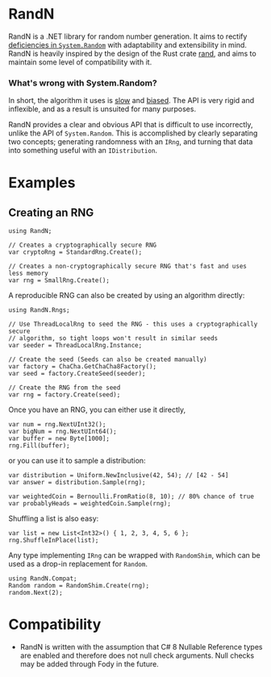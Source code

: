 # RandN
RandN is a .NET library for random number generation. It aims to rectify [deficiencies in
`System.Random`](https://ociaw.com/posts/pitfalls-of-system-random) with adaptability and
extensibility in mind. RandN is heavily inspired by the design of the Rust crate
[rand](https://github.com/rust-random/rand), and aims to maintain some level of
compatibility with it.

### What's wrong with System.Random?

In short, the algorithm it uses is [slow](https://github.com/ociaw/RandomBenchmarks) and
[biased](https://fuglede.dk/en/blog/bias-in-net-rng/). The API is very rigid and inflexible, and as
a result is unsuited for many purposes.

RandN provides a clear and obvious API that is difficult to use incorrectly, unlike the API of
`System.Random`. This is accomplished by clearly separating two concepts; generating randomness
with an `IRng`, and turning that data into something useful with an `IDistribution`.

# Examples

## Creating an RNG

```
using RandN;

// Creates a cryptographically secure RNG
var cryptoRng = StandardRng.Create();

// Creates a non-cryptographically secure RNG that's fast and uses less memory
var rng = SmallRng.Create();
```

A reproducible RNG can also be created by using an algorithm directly:

```
using RandN.Rngs;

// Use ThreadLocalRng to seed the RNG - this uses a cryptographically secure
// algorithm, so tight loops won't result in similar seeds
var seeder = ThreadLocalRng.Instance;

// Create the seed (Seeds can also be created manually)
var factory = ChaCha.GetChaCha8Factory();
var seed = factory.CreateSeed(seeder);

// Create the RNG from the seed
var rng = factory.Create(seed);
```

Once you have an RNG, you can either use it directly,

```
var num = rng.NextUInt32();
var bigNum = rng.NextUInt64();
var buffer = new Byte[1000];
rng.Fill(buffer);
```

or you can use it to sample a distribution:

```
var distribution = Uniform.NewInclusive(42, 54); // [42 - 54]
var answer = distribution.Sample(rng);

var weightedCoin = Bernoulli.FromRatio(8, 10); // 80% chance of true
var probablyHeads = weightedCoin.Sample(rng);
```

Shuffling a list is also easy:

```
var list = new List<Int32>() { 1, 2, 3, 4, 5, 6 };
rng.ShuffleInPlace(list);
```

Any type implementing `IRng` can be wrapped with `RandomShim`, which can be used as a drop-in
replacement for `Random`.

```
using RandN.Compat;
Random random = RandomShim.Create(rng);
random.Next(2);
```

# Compatibility
* RandN is written with the assumption that C# 8 Nullable Reference types are enabled and therefore
does not null check arguments. Null checks may be added through Fody in the future.
